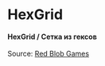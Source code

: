 # HexGrid
<b>HexGrid / Сетка из гексов</b><br><br>
Source:
[Red Blob Games](http://www.redblobgames.com/grids/hexagons/)
